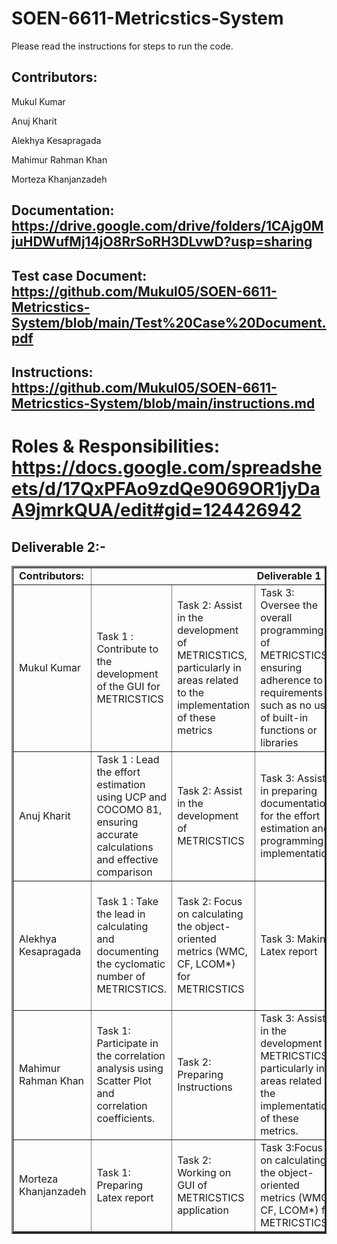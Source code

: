 # SOEN-6611-Metricstics-System

Please read the instructions for steps to run the code.
## Contributors:

Mukul Kumar	

Anuj Kharit

Alekhya Kesapragada

Mahimur Rahman Khan

Morteza Khanjanzadeh

## Documentation: https://drive.google.com/drive/folders/1CAjg0MjuHDWufMj14jO8RrSoRH3DLvwD?usp=sharing

## Test case Document: https://github.com/Mukul05/SOEN-6611-Metricstics-System/blob/main/Test%20Case%20Document.pdf

## Instructions: https://github.com/Mukul05/SOEN-6611-Metricstics-System/blob/main/instructions.md

# Roles & Responsibilities: https://docs.google.com/spreadsheets/d/17QxPFAo9zdQe9069OR1jyDaA9jmrkQUA/edit#gid=124426942

## Deliverable 2:- 
	

  <table border="3px solid">
      <tbody border="2px solid">
         <tr>
            <td><b>Contributors:<b></td>
            <td colspan="5" align="center"><b>Deliverable 1<b></td>
         </tr>
         <tr>
            <td>Mukul Kumar</td>
            <td>Task 1 : Contribute to the development of the GUI for METRICSTICS</td>
            <td>Task  2:  Assist in the development of METRICSTICS, particularly in areas related to the implementation of these metrics</td>
            <td>Task 3: Oversee the overall programming of METRICSTICS, ensuring adherence to requirements such as no use of built-in functions or libraries</td>
            <td>Task 4: Setting up and maintaining the development environments (Github)</td>
           <td> Task 5: Coordinate and ensure the timely completion of all tasks related to Deliverable 2</td>
         </tr>
         <tr>
            <td>Anuj Kharit</td>
            <td>Task 1 : Lead the effort estimation using UCP and COCOMO 81, ensuring accurate calculations and effective comparison</td>
            <td>Task 2:  Assist in the development of METRICSTICS</td>
            <td>Task 3: Assist in preparing documentation for the effort estimation and programming implementation.</td>
           <td>Task 4: Test case Document </td>
           <td> Task 5: Maintaining GitHub</td>
         </tr>
         <tr>
            <td>Alekhya Kesapragada</td>
            <td>Task 1 : Take the lead in calculating and documenting the cyclomatic number of METRICSTICS.</td>
            <td>Task 2: Focus on calculating the object-oriented metrics (WMC, CF, LCOM*) for METRICSTICS</td>
            <td>Task 3: Making Latex report</td>
           <td>Task 4:  Contribute to the programming of METRICSTICS, with a focus on modular and reusable code.</td>
        </tr>
         <tr>
            <td>Mahimur Rahman Khan</td>
            <td>Task 1: Participate in the correlation analysis using Scatter Plot and correlation coefficients.</td>
            <td>Task 2: Preparing Instructions</td>
            <td>Task 3: Assist in the development of METRICSTICS, particularly in areas related to the implementation of these metrics.</td>
            <td>Task 4: Assist in correlation analysis and ensure the robustness of the statistical approach </td>
        </tr>
         <tr>
            <td>Morteza Khanjanzadeh</td>
            <td>Task 1: Preparing Latex report</td>
            <td>Task 2: Working on GUI of METRICSTICS application</td>
            <td>Task 3:Focus on calculating the object-oriented metrics (WMC, CF, LCOM*) for METRICSTICS</td>
            <td>Task 4: Preparing Instructions</td>
        </tr>
      </tbody>
   </table>
   
 
